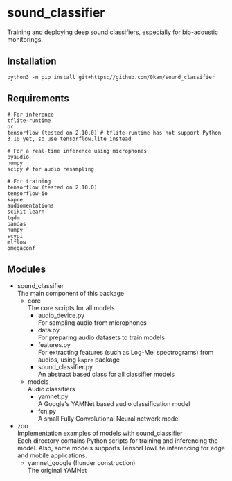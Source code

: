 # sound_classifier
Training and deploying deep sound classifiers, especially for bio-acoustic monitorings.

## Installation
```
python3 -m pip install git+https://github.com/0kam/sound_classifier
```

## Requirements
```
# For inference
tflite-runtime
or
tensorflow (tested on 2.10.0) # tflite-runtime has not support Python 3.10 yet, so use tensorflow.lite instead

# For a real-time inference using microphones
pyaudio
numpy
scipy # for audio resampling

# For training
tensorflow (tested on 2.10.0)
tensorflow-io
kapre
audiomentations
scikit-learn
tqdm
pandas
numpy
scypi
mlflow
omegaconf
```

## Modules
- sound_classifier  
  The main component of this package
  - core  
    The core scripts for all models
    - audio_device.py  
      For sampling audio from microphones
    - data.py  
      For preparing audio datasets to train models
    - features.py  
      For extracting features (such as Log-Mel spectrograms) from audios, using `kapre` package
    - sound_classifier.py  
      An abstract based class for all classifier models
  - models  
    Audio classifiers
    - yamnet.py  
      A Google's YAMNet based audio classification model
    - fcn.py  
      A small Fully Convolutional Neural network model
- zoo  
  Implementation examples of models with sound_classifier  
  Each directory contains Python scripts for training and inferencing the model. Also, some models supports TensorFlowLite inferencing for edge and mobile applications.
  - yamnet_google (!!under construction)  
    The original YAMNet